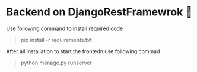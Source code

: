 # Backend on DjangoRestFramewrok 💯
Use following command to install required code
> pip install -r requirements.txt

After all installation to start the frontedn use following commad
> python manage.py runserver